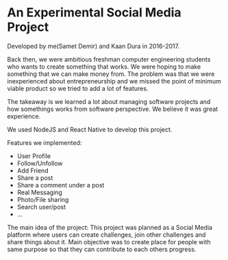 # An Experimental Social Media Project

Developed by me(Samet Demir) and Kaan Dura in 2016-2017. 

Back then, we were ambitious freshman computer engineering students who wants to create something that works. We were hoping to make something that we can make money from. The problem was that we were inexperienced about entrepreneurship and we missed the point of minimum viable product so we tried to add a lot of features. 

The takeaway is we learned a lot about managing software projects and how somethings works from software perspective. We believe it was great experience.

We used NodeJS and React Native to develop this project.

Features we implemented:
- User Profile
- Follow/Unfollow
- Add Friend
- Share a post
- Share a comment under a post
- Real Messaging
- Photo/File sharing
- Search user/post 
- ...

The main idea of the project: This project was planned as a Social Media platform where users can create challenges, join other challenges and share things about it. Main objective was to create place for people with same purpose so that they can contribute to each others progress.